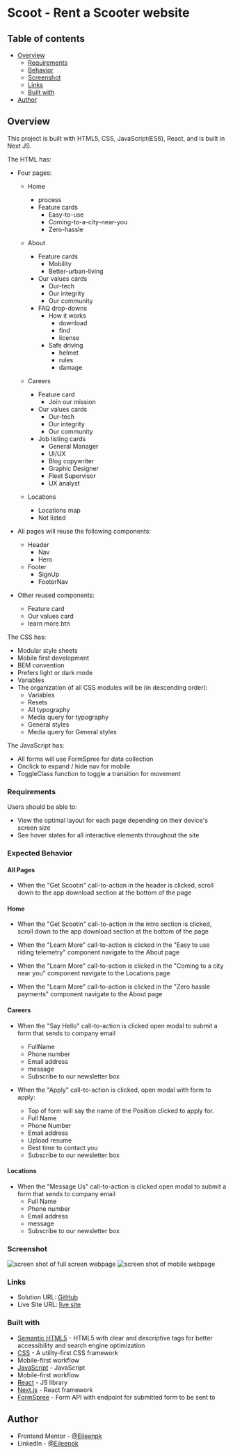 # Scoot - Rent a Scooter website

## Table of contents

- [Overview](#overview)
  - [Requirements](#Requirements)
  - [Behavior](#expected-behavior)
  - [Screenshot](#screenshot)
  - [Links](#links)
  - [Built with](#built-with)
- [Author](#author)

## Overview
This project is built with HTML5, CSS, JavaScript(ES6), React, and is built in Next JS.

The HTML has:
- Four pages:
    - Home
        - process 
        - Feature cards
            - Easy-to-use
            - Coming-to-a-city-near-you
            - Zero-hassle

    - About
        - Feature cards
            - Mobility
            - Better-urban-living
        - Our values cards
            - Our-tech
            - Our integrity
            - Our community
        - FAQ drop-downs
            - How it works
                - download
                - find
                - license
            - Safe driving
                - helmet
                - rules
                - damage

    - Careers 
        - Feature card
            - Join our mission
        - Our values cards
            - Our-tech
            - Our integrity
            - Our community
        - Job listing cards
            - General Manager
            - UI/UX
            - Blog copywriter
            - Graphic Designer
            - Fleet Supervisor
            - UX analyst
        
    - Locations
        - Locations map
        - Not listed

- All pages will reuse the following components:
    - Header
        - Nav
        - Hero
    - Footer
        - SignUp
        - FooterNav

- Other reused components:
    - Feature card
    - Our values card
    - learn more btn

The CSS has:
- Modular style sheets
- Mobile first development
- BEM convention
- Prefers light or dark mode
- Variables
- The organization of all CSS modules will be (in descending order):
    - Variables
    - Resets
    - All typography
    - Media query for typography
    - General styles
    - Media query for General styles

The JavaScript has:
- All forms will use FormSpree for data collection
- Onclick to expand / hide nav for mobile
- ToggleClass function to toggle a transition for movement


### Requirements 

Users should be able to:

- View the optimal layout for each page depending on their device's screen size
- See hover states for all interactive elements throughout the site

### Expected Behavior

#### All Pages

- When the "Get Scootin" call-to-action in the header is clicked, scroll down to the app download section at the bottom of the page

#### Home

- When the "Get Scootin" call-to-action in the intro section is clicked, scroll down to the app download section at the bottom of the page

- When the "Learn More" call-to-action is clicked in the "Easy to use riding telemetry" component navigate to the About page

- When the "Learn More" call-to-action is clicked in the "Coming to a city near you" component navigate to the Locations page

- When the "Learn More" call-to-action is clicked in the "Zero hassle payments" component navigate to the About page

#### Careers

- When the "Say Hello" call-to-action is clicked open modal to submit a form that sends to company email
    - FullName
    - Phone number
    - Email address
    - message
    - Subscribe to our newsletter box

- When the "Apply" call-to-action is clicked, open modal with form to apply:
    - Top of form will say the name of the Position clicked to apply for.
    - Full Name
    - Phone Number
    - Email address
    - Upload resume
    - Best time to contact you 
    - Subscribe to our newsletter box
#### Locations

- When the "Message Us" call-to-action is clicked open modal to submit a form that sends to company email
    - Full Name
    - Phone number
    - Email address
    - message
    - Subscribe to our newsletter box

### Screenshot

![screen shot of full screen webpage]()
![screen shot of mobile webpage]()
### Links

- Solution URL: [GitHub]()
- Live Site URL: [live site]()

### Built with

- [Semantic HTML5](https://developer.mozilla.org/en-US/docs/Glossary/HTML5) - HTML5 with clear and descriptive tags for better accessibility and search engine optimization
- [CSS](https://www.w3.org/Style/CSS/Overview.en.html) - A utility-first CSS framework
- Mobile-first workflow
- [JavaScript](https://js.org/) - JavaScript
- Mobile-first workflow
- [React](https://reactjs.org/) - JS library
- [Next.js](https://nextjs.org/) - React framework
- [FormSpree](https://formspree.io/) - Form API with endpoint for submitted form to be sent to

## Author

- Frontend Mentor - [@Eileenpk](https://www.frontendmentor.io/profile/Eileenpk)
- LinkedIn - [@Eileenpk](www.linkedin.com/in/eileen-dangelo)